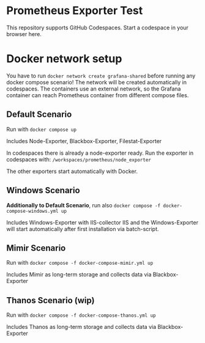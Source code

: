 # Prometheus Exporter Test

This repository supports GitHub Codespaces. Start a codespace in your browser here.

# Docker network setup

You have to run `docker network create grafana-shared` before running any docker compose scenario!
The network will be created automatically in codespaces.
The containers use an external network, so the Grafana container can reach Prometheus container from different
compose files.

## Default Scenario

Run with `docker compose up`

Includes Node-Exporter, Blackbox-Exporter, Filestat-Exporter

In codespaces there is already a node-exporter ready. 
Run the exporter in codespaces with: `/workspaces/prometheus/node_exporter`

The other exporters start automatically with Docker.

## Windows Scenario

**Additionally to Default Scenario**, run also `docker compose -f docker-compose-windows.yml up`

Includes Windows-Exporter with IIS-collector
IIS and the Windows-Exporter will start automatically after first installation via batch-script.

## Mimir Scenario

Run with `docker compose -f docker-compose-mimir.yml up`

Includes Mimir as long-term storage and collects data via Blackbox-Exporter

## Thanos Scenario (wip)

Run with `docker compose -f docker-compose-thanos.yml up`

Includes Thanos as long-term storage and collects data via Blackbox-Exporter
